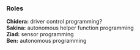 ### Roles

**Chidera:** driver control programming?<br/>
**Sakina:** autonomous helper function programming<br/>
**Ziad:** sensor programming<br/>
**Ben:** autonomous programming<br/>